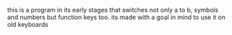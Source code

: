 this is a program in its early stages that switches not only a to b, symbols and numbers but function keys too.
its made with a goal in mind to use it on old keyboards
